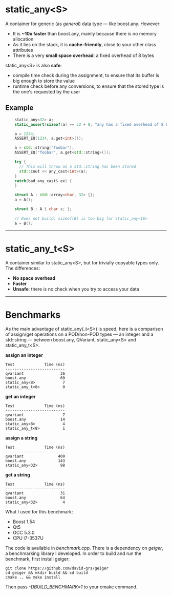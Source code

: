 static\_any\<S\>
================
A container for generic (as *general*) data type &mdash; like boost.any. However:

 - It is **~10x faster** than boost.any, mainly because there is no memory allocation
 - As it lies on the stack, it is **cache-friendly**, close to your other class attributes
 - There is a very **small space overhead**: a fixed overhead of 8 bytes


static\_any\<S\> is also **safe**:
 - compile time check during the assignment, to ensure that its buffer is big enough to store the value
 - runtime check before any conversions, to ensure that the stored type is the one's requested by the user


Example
-------

```c++
    static_any<32> a;
    static_assert(sizeof(a) == 32 + 8, "any has a fixed overhead of 8 bytes");

    a = 1234;
    ASSERT_EQ(1234, a.get<int>());

    a = std::string("foobar");
    ASSERT_EQ("foobar", a.get<std::string>());

    try {
      // This will throw as a std::string has been stored
      std::cout << any_cast<int>(a);
    }
    catch(bad_any_cast& ex) {
    }

    struct A : std::array<char, 32> {};
    a = A();

    struct B : A { char c; };  
    
    // Does not build: sizeof(B) is too big for static_any<16>
    a = B();
```


---

static\_any\_t\<S\>
===================
A container similar to static\_any\<S\>, but for trivially copyable types only. The differences:

 - **No space overhead**
 - **Faster**
 - **Unsafe**: there is no check when you try to access your data



---

Benchmarks
==========
As the main advantage of static\_any(\_t\<S\>) is speed, here is a comparison of assign/get operations on a POD/non-POD types &mdash; an integer and a std::string &mdash; between
boost.any, QVariant, static\_any\<S\> and static\_any\_t\<S\>.


**assign an integer**
```
Test             Time (ns)
--------------------------
qvariant                36
boost.any               60
static_any<8>            7
static_any_t<8>          0
```

**get an integer**
```
Test             Time (ns)
--------------------------
qvariant                 7
boost.any               14
static_any<8>            4
static_any_t<8>          1
```

**assign a string**
```
Test             Time (ns)
--------------------------
qvariant               400
boost.any              143
static_any<32>          98
```

**get a string**
```
Test             Time (ns)
--------------------------
qvariant                31
boost.any               64
static_any<32>           4
```

What I used for this benchmark:
 - Boost 1.54
 - Qt5
 - GCC 5.3.0
 - CPU i7-3537U

The code is available in *benchmark.cpp*. There is a dependency on *geiger*, a benchmarking library I developed. In order to build and run the benchmark, first install geiger:

```
git clone https://github.com/david-grs/geiger
cd geiger && mkdir build && cd build
cmake .. && make install
```

Then pass *-DBUILD_BENCHMARK=1* to your cmake command.


